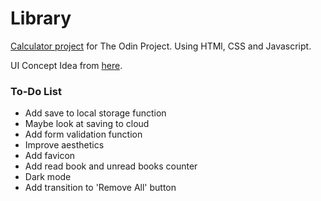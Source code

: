 # Library

[Calculator project](https://jianrong7.github.io/calculator/) for The Odin Project.
Using HTMl, CSS and Javascript.

UI Concept Idea from [here](https://mooniidev.github.io/library/).

### To-Do List
- Add save to local storage function
- Maybe look at saving to cloud
- Add form validation function
- Improve aesthetics
- Add favicon
- Add read book and unread books counter
- Dark mode
- Add transition to 'Remove All' button